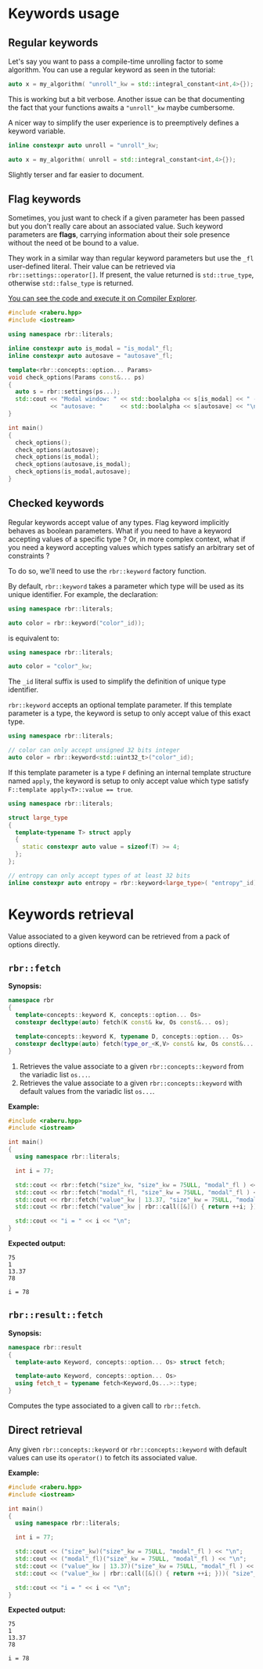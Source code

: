 # Keywords usage

## Regular keywords

Let's say you want to pass a compile-time unrolling factor to some algorithm.
You can use a regular keyword as seen in the tutorial:

~~~~~~~~~~~~~~~~~~~~~~~~~~~~~~~~~~~~~~~~ c++
auto x = my_algorithm( "unroll"_kw = std::integral_constant<int,4>{});
~~~~~~~~~~~~~~~~~~~~~~~~~~~~~~~~~~~~~~~~

This is working but a bit verbose. Another issue can be that documenting the fact
that your functions awaits a `"unroll"_kw` maybe cumbersome.

A nicer way to simplify the user experience is to preemptively defines a keyword variable.

~~~~~~~~~~~~~~~~~~~~~~~~~~~~~~~~~~~~~~~~ c++
inline constexpr auto unroll = "unroll"_kw;

auto x = my_algorithm( unroll = std::integral_constant<int,4>{});
~~~~~~~~~~~~~~~~~~~~~~~~~~~~~~~~~~~~~~~~

Slightly terser and far easier to document.

## Flag keywords
Sometimes, you just want to check if a given parameter has been passed but you don't really care about an associated value. Such keyword parameters are **flags**, carrying information about their sole presence without the need ot be bound to a value.

They work in a similar way than regular keyword parameters but use the `_fl` user-defined literal. Their  value can be retrieved via `rbr::settings::operator[]`. If present, the value returned is `std::true_type`, otherwise `std::false_type` is returned.

[You can see the code and execute it on Compiler Explorer](https://godbolt.org/z/585EY6WEY).

~~~~~~~~~~~~~~~~~~~~~~~~~~~~~~~~~~~~~~~~ c++
#include <raberu.hpp>
#include <iostream>

using namespace rbr::literals;

inline constexpr auto is_modal = "is_modal"_fl;
inline constexpr auto autosave = "autosave"_fl;

template<rbr::concepts::option... Params>
void check_options(Params const&... ps)
{
  auto s = rbr::settings(ps...);
  std::cout << "Modal window: " << std::boolalpha << s[is_modal] << " - "
            << "autosave: "     << std::boolalpha << s[autosave] << "\n";
}

int main()
{
  check_options();
  check_options(autosave);
  check_options(is_modal);
  check_options(autosave,is_modal);
  check_options(is_modal,autosave);
}
~~~~~~~~~~~~~~~~~~~~~~~~~~~~~~~~~~~~~~~~

## Checked keywords
Regular keywords accept value of any types. Flag keyword implicitly behaves as boolean parameters.
What if you need to have a keyword accepting values of a specific type ? Or, in more complex
context, what if you need a keyword accepting values which types satisfy an arbitrary set of
constraints ?

To do so, we'll need to use the `rbr::keyword` factory function.

By default, `rbr::keyword` takes a parameter which type will be used as its unique identifier.
For example, the declaration:

~~~~~~~~~~~~~~~~~~~~~~~~~~~~~~~~~~~~~~~~c++
using namespace rbr::literals;

auto color = rbr::keyword("color"_id));
~~~~~~~~~~~~~~~~~~~~~~~~~~~~~~~~~~~~~~~~

is equivalent to:

~~~~~~~~~~~~~~~~~~~~~~~~~~~~~~~~~~~~~~~~c++
using namespace rbr::literals;

auto color = "color"_kw;
~~~~~~~~~~~~~~~~~~~~~~~~~~~~~~~~~~~~~~~~

The `_id` literal suffix is used to simplify the definition of unique type identifier.

`rbr::keyword` accepts an optional template parameter. If this template parameter is a type,
the keyword is setup to only accept value of this exact type.

~~~~~~~~~~~~~~~~~~~~~~~~~~~~~~~~~~~~~~~~c++
using namespace rbr::literals;

// color can only accept unsigned 32 bits integer
auto color = rbr::keyword<std::uint32_t>("color"_id);
~~~~~~~~~~~~~~~~~~~~~~~~~~~~~~~~~~~~~~~~

If this template parameter is a type `F` defining an internal template structure named `apply`,
the keyword is setup to only accept value which type satisfy `F::template apply<T>::value == true`.

~~~~~~~~~~~~~~~~~~~~~~~~~~~~~~~~~~~~~~~~c++
using namespace rbr::literals;

struct large_type
{
  template<typename T> struct apply
  {
    static constexpr auto value = sizeof(T) >= 4;
  };
};

// entropy can only accept types of at least 32 bits
inline constexpr auto entropy = rbr::keyword<large_type>( "entropy"_id);
~~~~~~~~~~~~~~~~~~~~~~~~~~~~~~~~~~~~~~~~

# Keywords retrieval

Value associated to a given keyword can be retrieved from a pack of options directly.

## `rbr::fetch`

**Synopsis:**
```c++
namespace rbr
{
  template<concepts::keyword K, concepts::option... Os>
  constexpr decltype(auto) fetch(K const& kw, Os const&... os);               //  1

  template<concepts::keyword K, typename D, concepts::option... Os>
  constexpr decltype(auto) fetch(type_or_<K,V> const& kw, Os const&... os);   //  2
}
```

1. Retrieves the value associate to a given `rbr::concepts::keyword` from the variadic list `os...`.
2. Retrieves the value associate to a given `rbr::concepts::keyword` with default values
   from the variadic list `os...`.

**Example:**
~~~~~~~~~~~~~~~~~~~~~~~~~~~~~~~~~~~~~~~~~~~~~~~~~~~~~~~~~~~~~~~~~~~~~~~~~~~~~~~~~~~~~~~~~~~~~~~~ c++
#include <raberu.hpp>
#include <iostream>

int main()
{
  using namespace rbr::literals;

  int i = 77;

  std::cout << rbr::fetch("size"_kw, "size"_kw = 75ULL, "modal"_fl ) << "\n";
  std::cout << rbr::fetch("modal"_fl, "size"_kw = 75ULL, "modal"_fl ) << "\n";
  std::cout << rbr::fetch("value"_kw | 13.37, "size"_kw = 75ULL, "modal"_fl ) << "\n";
  std::cout << rbr::fetch("value"_kw | rbr::call([&]() { return ++i; }), "size"_kw = 75ULL, "modal"_fl )  << "\n\n";

  std::cout << "i = " << i << "\n";
}
~~~~~~~~~~~~~~~~~~~~~~~~~~~~~~~~~~~~~~~~~~~~~~~~~~~~~~~~~~~~~~~~~~~~~~~~~~~~~~~~~~~~~~~~~~~~~~~~

**Expected output:**
~~~~~~~~~~~~~~~~~~~~~~~~~~~~~~~~~~~~~~~~~~~~~~~~~~~~~~~~~~~~~~~~~~~~~~~~~~~~~~~~~~~~~~~~~~~~~~~~
75
1
13.37
78

i = 78
~~~~~~~~~~~~~~~~~~~~~~~~~~~~~~~~~~~~~~~~~~~~~~~~~~~~~~~~~~~~~~~~~~~~~~~~~~~~~~~~~~~~~~~~~~~~~~~~

## `rbr::result::fetch`

**Synopsis:**
```c++
namespace rbr::result
{
  template<auto Keyword, concepts::option... Os> struct fetch;

  template<auto Keyword, concepts::option... Os>
  using fetch_t = typename fetch<Keyword,Os...>::type;
}
```

Computes the type associated to a given call to `rbr::fetch`.

## Direct retrieval
Any given `rbr::concepts::keyword` or  `rbr::concepts::keyword` with default values
can use its `operator()` to fetch its associated value.

**Example:**
~~~~~~~~~~~~~~~~~~~~~~~~~~~~~~~~~~~~~~~~~~~~~~~~~~~~~~~~~~~~~~~~~~~~~~~~~~~~~~~~~~~~~~~~~~~~~~~~ c++
#include <raberu.hpp>
#include <iostream>

int main()
{
  using namespace rbr::literals;

  int i = 77;

  std::cout << ("size"_kw)("size"_kw = 75ULL, "modal"_fl ) << "\n";
  std::cout << ("modal"_fl)("size"_kw = 75ULL, "modal"_fl ) << "\n";
  std::cout << ("value"_kw | 13.37)("size"_kw = 75ULL, "modal"_fl ) << "\n";
  std::cout << ("value"_kw | rbr::call([&]() { return ++i; }))( "size"_kw = 75ULL, "modal"_fl )  << "\n\n";

  std::cout << "i = " << i << "\n";
}
~~~~~~~~~~~~~~~~~~~~~~~~~~~~~~~~~~~~~~~~~~~~~~~~~~~~~~~~~~~~~~~~~~~~~~~~~~~~~~~~~~~~~~~~~~~~~~~~

**Expected output:**
~~~~~~~~~~~~~~~~~~~~~~~~~~~~~~~~~~~~~~~~~~~~~~~~~~~~~~~~~~~~~~~~~~~~~~~~~~~~~~~~~~~~~~~~~~~~~~~~
75
1
13.37
78

i = 78
~~~~~~~~~~~~~~~~~~~~~~~~~~~~~~~~~~~~~~~~~~~~~~~~~~~~~~~~~~~~~~~~~~~~~~~~~~~~~~~~~~~~~~~~~~~~~~~~
